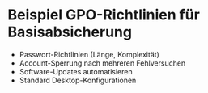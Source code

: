 # Beispiel GPO-Richtlinien für Basisabsicherung

- Passwort-Richtlinien (Länge, Komplexität)
- Account-Sperrung nach mehreren Fehlversuchen
- Software-Updates automatisieren
- Standard Desktop-Konfigurationen
